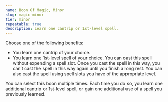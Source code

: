 ```yaml
---
name: Boon Of Magic, Minor
slug: magic-minor
tier: minor
repeatable: true
description: Learn one cantrip or 1st-level spell.
---
```


Choose one of the following benefits:

- You learn one cantrip of your choice.
- You learn one 1st-level spell of your choice. You can cast this spell without expending a spell slot. Once you cast the spell in this way, you can’t cast the spell in this way again until you finish a long rest. You can also cast the spell using spell slots you have of the appropriate level.

You can select this boon multiple times. Each time you do so, you learn one additional cantrip or 1st-level spell, or gain one additional use of a spell you previously learned.
